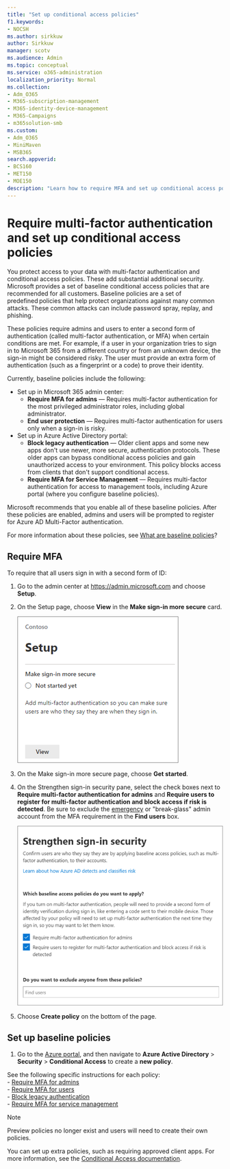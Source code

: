 ```yaml
---
title: "Set up conditional access policies"
f1.keywords:
- NOCSH
ms.author: sirkkuw
author: Sirkkuw
manager: scotv
ms.audience: Admin
ms.topic: conceptual
ms.service: o365-administration
localization_priority: Normal
ms.collection: 
- Adm_O365
- M365-subscription-management 
- M365-identity-device-management
- M365-Campaigns
- m365solution-smb
ms.custom:
- Adm_O365
- MiniMaven
- MSB365
search.appverid:
- BCS160
- MET150
- MOE150
description: "Learn how to require MFA and set up conditional access policies for Microsoft 365 for business."
---
```


# Require multi-factor authentication and set up conditional access policies

You protect access to your data with multi-factor authentication and conditional access policies. These add substantial additional security. Microsoft provides a set of baseline conditional access policies that are recommended for all customers. Baseline policies are a set of predefined policies that help protect organizations against many common attacks. These common attacks can include password spray, replay, and phishing.

These policies require admins and users to enter a second form of authentication (called multi-factor authentication, or MFA) when certain conditions are met. For example, if a user in your organization tries to sign in to Microsoft 365 from a different country or from an unknown device, the sign-in might be considered risky. The user must provide an extra form of authentication (such as a fingerprint or a code) to prove their identity. 

Currently, baseline policies include the following:
- Set up in Microsoft 365 admin center:
    - **Require MFA for admins** — Requires multi-factor authentication for the most privileged administrator roles, including global administrator.
    - **End user protection** — Requires multi-factor authentication for users only when a sign-in is risky. 
- Set up in Azure Active Directory portal:
    - **Block legacy authentication** — Older client apps and some new apps don't use newer, more secure, authentication protocols. These older apps can bypass conditional access policies and gain unauthorized access to your environment. This policy blocks access from clients that don't support conditional access. 
    - **Require MFA for Service Management** — Requires multi-factor authentication for access to management tools, including Azure portal (where you configure baseline policies). 

Microsoft recommends that you enable all of these baseline policies. After these policies are enabled, admins and users will be prompted to register for Azure AD Multi-Factor authentication.

For more information about these policies, see [What are baseline policies](https://docs.microsoft.com/azure/active-directory/conditional-access/concept-baseline-protection)?


## Require MFA

To require that all users sign in with a second form of ID:

1. Go to the admin center at <a href="https://go.microsoft.com/fwlink/p/?linkid=837890" target="_blank">https://admin.microsoft.com</a> and choose **Setup**.

2. On the Setup page, choose **View** in the **Make sign-in more secure** card.


    ![Make sign-in more secure card.](../media/setupmfa.png)
3. On the Make sign-in more secure page, choose **Get started**.
 
4. On the Strengthen sign-in security pane, select the check boxes next to **Require multi-factor authentication for admins** and **Require users to register for multi-factor authentication and block access if risk is detected**.
    Be sure to exclude the [emergency](m365-campaigns-protect-admin-accounts.md#create-an-emergency-admin-account) or "break-glass" admin account from the MFA requirement in the **Find users** box.
    
    ![Strengthen sing-in security page.](../media/requiremfa.png)

5. Choose **Create policy** on the bottom of the page.

## Set up baseline policies

1. Go to the [Azure portal](https://portal.azure.com), and then navigate to **Azure Active Directory** \> **Security** \> **Conditional Access** to create a **new policy**.

See the following specific instructions for each policy: <br>
    - [Require MFA for admins](https://docs.microsoft.com/azure/active-directory/conditional-access/howto-baseline-protect-administrators) <br>
    - [Require MFA for users](https://docs.microsoft.com/azure/active-directory/conditional-access/howto-baseline-protect-end-users) <br>
    - [Block legacy authentication](https://docs.microsoft.com/azure/active-directory/conditional-access/howto-baseline-protect-legacy-auth) <br>
    - [Require MFA for service management](https://docs.microsoft.com/azure/active-directory/conditional-access/howto-baseline-protect-azure)
    
> [!NOTE]
> Preview policies no longer exist and users will need to create their own policies.


You can set up extra policies, such as requiring approved client apps. For more information, see the [Conditional Access documentation](https://docs.microsoft.com/azure/active-directory/conditional-access/).
